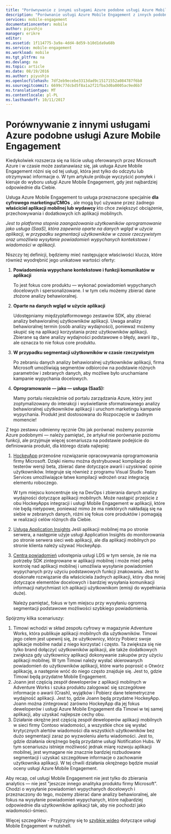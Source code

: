 ```yaml
---
title: "Porównywanie z innymi usługami Azure podobne usługi Azure Mobile Engagement"
description: "Porównanie usługi Azure Mobile Engagement z innych podobnych usług Azure - HockeyApp, AppInsights, centra powiadomień"
services: mobile-engagement
documentationcenter: mobile
author: piyushjo
manager: erikre
editor: 
ms.assetid: 1f114775-3a9a-4dd4-8d59-b10d1da9a68b
ms.service: mobile-engagement
ms.workload: mobile
ms.tgt_pltfrm: na
ms.devlang: na
ms.topic: article
ms.date: 08/19/2016
ms.author: piyushjo
ms.openlocfilehash: 7df2eb9ecebe3313dad9c15171552a084787f6b8
ms.sourcegitcommit: 6699c77dcbd5f8a1a2f21fba3d0a0005ac9ed6b7
ms.translationtype: MT
ms.contentlocale: pl-PL
ms.lasthandoff: 10/11/2017
---
```

# <a name="comparing-azure-mobile-engagement-with-other-similar-azure-services"></a>Porównywanie z innymi usługami Azure podobne usługi Azure Mobile Engagement
Kiedykolwiek rozszerza się na liście usług oferowanych przez Microsoft Azure i w czasie może zastanawiasz się, jak usługa Azure Mobile Engagement różni się od tej usługi, która jest tylko do odczytu lub otrzymywać informacje o. W tym artykule próbuje wyczyścić pomyłek i kieruje do wyboru usługi Azure Mobile Engagement, gdy jest najbardziej odpowiednie dla Ciebie. 

Usługa Azure Mobile Engagement to usługa przeznaczone specjalnie **dla cyfrowego marketingu/CMOs** , ale mogą być używane przez żadnego **właściciel aplikacji mobilnej lub wydawcy** kto chce zwiększyć obciążenie, przechowywania i dodatkowych ich aplikacji mobilnych. 

*Jest to platforma stopnia zaangażowania użytkowników oprogramowanie jako usługa (SaaS), która zapewnia oparte na danych wgląd w użycie aplikacji, w przypadku segmentacji użytkowników w czasie rzeczywistym oraz umożliwia wysyłanie powiadomień wypychanych kontekstowe i wiadomości w aplikacji.* 

Niszczy tej definicji, będziemy mieć następujące właściwości klucza, które również wyodrębnić jego unikatowe wartości oferty:

1. **Powiadomienia wypychane kontekstowe i funkcji komunikatów w aplikacji**
   
   To jest fokus core produktu — wykonać powiadomień wypychanych docelowych i spersonalizowane. I w tym celu możemy zbierać dane złożone analizy behawioralnej. 
2. **Oparte na danych wgląd w użycie aplikacji**
   
   Udostępniamy międzyplatformowego zestawów SDK, aby zbierać analizy behawioralnej użytkowników aplikacji. Uwaga analizy behawioralnej termin (osób analizy wydajności), ponieważ możemy skupić się na aplikacji korzystania przez użytkowników aplikacji. Zbierane są dane analizy wydajności podstawowe o błędy, awarii itp., ale oznacza to nie fokus core produktu. 
3. **W przypadku segmentacji użytkowników w czasie rzeczywistym**
   
   Po zebraniu danych analizy behawioralnej użytkowników aplikacji, firma Microsoft umożliwiają segmentów odbiorców na podstawie różnych parametrów i zebranych danych, aby możliwe było uruchamiane kampanie wypychania docelowych. 
4. **Oprogramowanie — jako — usługa (SaaS):**
   
   Mamy portalu niezależnie od portalu zarządzania Azure, który jest zoptymalizowany do interakcji i wyświetlanie sformatowanego analizy behawioralnej użytkowników aplikacji i uruchom marketingu kampanie wypychania. Produkt jest dostosowana do Rozpoczęcie w żadnym momencie!   

Z tego zestawu odmienny ręcznie Oto jak porównać możemy pozornie Azure podobnymi — należy pamiętać, że artykuł nie porównanie poziomu funkcji, ale przyjmuje więcej scenariusza na podstawie podejście do definiowania produkt, dla którego działa najlepiej:

1. [HockeyApp](https://azure.microsoft.com/services/hockeyapp/) przenośne rozwiązanie opracowywania oprogramowania firmy Microsoft. Dzięki niemu można dystrybuować kompilacje do testerów wersji beta, zbierać dane dotyczące awarii i uzyskiwać opinie użytkowników. Integruje się również z programu Visual Studio Team Services umożliwiające łatwe kompilacji wdrożeń oraz integrację elementu roboczego. 
   
   W tym miejscu koncentruje się na DevOps i zbierania danych analizy wydajności dotyczące aplikacji mobilnych. Może nastąpić przejście z obu HockeyApps integracji i usługi Mobile Engagement w aplikacji, które nie będą nietypowe, ponieważ mimo że ma niektórych nakładają się na siebie w zebranych danych, różni się fokus core produktów i pomagają w realizacji celów różnych dla Ciebie.  
2. [Usługa Application Insights](../application-insights/app-insights-overview.md) Jeśli aplikacji mobilnej ma po stronie serwera, a następnie użyje usługi Application Insights do monitorowania po stronie serwera sieci web aplikacji, ale dla aplikacji mobilnych po stronie klienta należy używać HockeyApp. 
3. [Centra powiadomień](https://azure.microsoft.com/services/notification-hubs/) udostępnia usługi LDS w tym sensie, że nie ma potrzeby SDK zintegrowane w aplikacji mobilnej i może mieć pełną kontrolę nad aplikacji mobilnej i umożliwia wysyłanie powiadomień wypychanych przy użyciu podstawowych funkcji znakowania. Jest to doskonałe rozwiązanie dla właściciela żadnych aplikacji, który dba mniej dotyczące elementów docelowych i bardziej wysyłania komunikacji informacji natychmiast ich aplikacji użytkownikom (emisji do wypełniania duże). 
   
   Należy pamiętać, fokus w tym miejscu przy wysyłaniu ogromną segmentacji podstawowe możliwości szybkiego powiadomienia. 

Spójrzmy kilka scenariuszy:

1. Timowi wchodzi w skład zespołu cyfrowy w magazynie Adventure Works, która publikuje aplikacji mobilnych dla użytkowników. Timowi jego celem jest upewnij się, że użytkownicy, którzy Pobierz swoje aplikacje mobilne nadal z niego korzystać i często. Ta zwiększa się nie tylko brand dołączyć użytkowników aplikacji, ale także dodatkowych zwiększa gdy użytkownicy aplikacji dokonywanie zakupów przy użyciu aplikacji mobilnej. W tym Timowi należy wysłać skierowanych powiadomień do użytkowników aplikacji, które warto poprosić o Otwórz aplikację, a następnie wróć do niego często znajduje się. Jest to, gdzie Timowi będą przydatne Mobile Engagement. 
2. Joann jest częścią zespół deweloperów z aplikacji mobilnych w Adventure Works i szuka produktu zalogować się szczegółowe informacje o awarii (Crash), wyjątków i Pobierz dane telemetryczne wydajność aplikacji. Jest to, gdzie Joann będą przydatne HockeyApp. Joann można zintegrować zarówno HockeyApp dla jej fokus deweloperów i usługi Azure Mobile Engagement dla Timowi w tej samej aplikacji, aby uzyskać najlepsze cechy obu. 
3. Działanie okrężne jest częścią zespół deweloperów aplikacji mobilnych w sieci firmy Contoso wiadomości, a wszystkie chce się wysłać krytycznych alertów wiadomości dla wszystkich użytkowników bez dużo segmentacji zaraz po wyzwoleniu alertu wiadomości. Jest to, gdzie działania okrężnego będą przydatne usługi Notification Hubs. 
   W tym scenariuszu istnieje możliwość jednak miarę rozwoju aplikacji mobilnej, jest wymagane nie znacznie bardziej rozbudowane segmentacji i uzyskać szczegółowe informacje o zachowanie użytkownika aplikacji. W tej chwili działania okrężnego będzie musiał oceny usługi Azure Mobile Engagement. 

Aby recap, cel usługi Mobile Engagement nie jest tylko do zbierania analytics — nie jest "jeszcze innego analityka produktu firmy Microsoft". Chodzi o wysyłanie powiadomień wypychanych docelowych i przeznaczony do tego, możemy zbierać dane analizy behawioralnej, ale fokus na wysyłanie powiadomień wypychanych, które najbardziej odpowiednie dla użytkowników aplikacji tak, aby nie pochodzi jako wiadomości-śmieci. 

Więcej szczegółów - Przyjrzyjmy się to [szybkie wideo](mobile-engagement-overview.md) dotyczące usługi Mobile Engagement w nutshell. 

